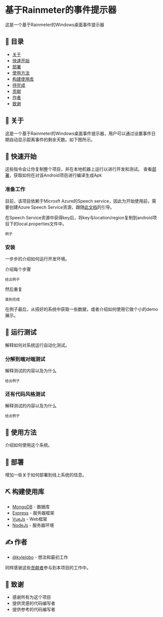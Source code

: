 # 基于Rainmeter的事件提示器
这是一个基于Rainmeter的Windows桌面事件提示器

## 📝 目录
- [关于](#about)
- [快速开始](#getting_started)
- [部署](#deployment)
- [使用方法](#usage)
- [构建使用库](#built_using)
- [待完成](../TODO.md)
- [贡献](../CONTRIBUTING.md)
- [作者](#authors)
- [致谢](#acknowledgement)

## 🧐 关于 <a name = "about"></a>
这是一个基于Rainmeter的Windows桌面事件提示器，用户可以通过设置事件日期自动显示距离事件的剩余天数。如下图所示。


## 🏁 快速开始 <a name = "getting_started"></a>
这些指令会让你复制整个项目，并在本地机器上运行以进行开发和测试。
查看[部署](#deployment)，获取如何在对该Android项目进行编译生成Apk

### 准备工作

目前，该项目依赖于Microsft Azure的Speech service，因此为开始使用前，需要创建Azure Speech Service资源，跟随[此文档](https://learn.microsoft.com/en-us/azure/cognitive-services/speech-service/get-started-speech-to-text?tabs=windows%2Cterminal&pivots=programming-language-java)的引导。

在Speech Service资源中获得key后，将key与location/region复制到android项目下的local.properties文件中。

```
例子
```

### 安装
一步步的介绍如何运行开发环境。

介绍每个步骤

```
给出例子
```

然后重复

```
直到完成
```

在例子最后，从搭好的系统中获取一些数据，或者介绍如何使用它做个小的demo展示。

## 🔧 运行测试 <a name = "tests"></a>
解释如何对系统运行自动化测试。

### 分解到端对端测试
解释测试的内容以及为什么

```
给出例子
```

### 还有代码风格测试
解释测试的内容以及为什么

```
给出例子
```

## 🎈 使用方法 <a name="usage"></a>
介绍如何使用这个系统。

## 🚀 部署 <a name = "deployment"></a>
增加一些关于如何部署到线上系统的信息。

## ⛏️ 构建使用库 <a name = "built_using"></a>
- [MongoDB](https://www.mongodb.com/) - 数据库
- [Express](https://expressjs.com/) - 服务器框架
- [VueJs](https://vuejs.org/) - Web框架
- [NodeJs](https://nodejs.org/en/) - 服务器环境

## ✍️ 作者 <a name = "authors"></a>
- [@kylelobo](https://github.com/kylelobo) - 想法和最初工作

同样感谢这些[贡献者](https://github.com/kylelobo/The-Documentation-Compendium/contributors)参与到本项目的工作中。
## 🎉 致谢 <a name = "acknowledgement"></a>
- 感谢所有为这个项目
- 提供灵感的代码编写者
- 提供参考的代码编写者
